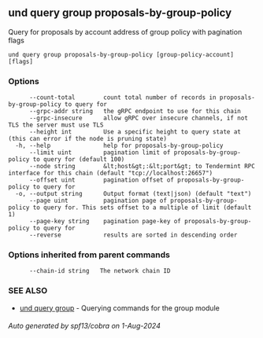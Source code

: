 ## und query group proposals-by-group-policy

Query for proposals by account address of group policy with pagination flags

```
und query group proposals-by-group-policy [group-policy-account] [flags]
```

### Options

```
      --count-total        count total number of records in proposals-by-group-policy to query for
      --grpc-addr string   the gRPC endpoint to use for this chain
      --grpc-insecure      allow gRPC over insecure channels, if not TLS the server must use TLS
      --height int         Use a specific height to query state at (this can error if the node is pruning state)
  -h, --help               help for proposals-by-group-policy
      --limit uint         pagination limit of proposals-by-group-policy to query for (default 100)
      --node string        &lt;host&gt;:&lt;port&gt; to Tendermint RPC interface for this chain (default "tcp://localhost:26657")
      --offset uint        pagination offset of proposals-by-group-policy to query for
  -o, --output string      Output format (text|json) (default "text")
      --page uint          pagination page of proposals-by-group-policy to query for. This sets offset to a multiple of limit (default 1)
      --page-key string    pagination page-key of proposals-by-group-policy to query for
      --reverse            results are sorted in descending order
```

### Options inherited from parent commands

```
      --chain-id string   The network chain ID
```

### SEE ALSO

* [und query group](und_query_group.md)	 - Querying commands for the group module

###### Auto generated by spf13/cobra on 1-Aug-2024
